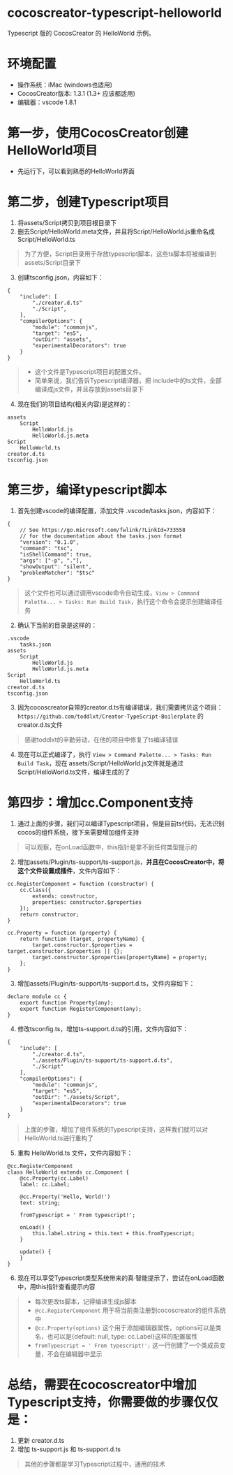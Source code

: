 # cocoscreator-typescript-helloworld
Typescript 版的 CocosCreator 的 HelloWorld 示例。

# 环境配置
* 操作系统：iMac (windows也适用)
* CocosCreator版本: 1.3.1 (1.3+ 应该都适用)
* 编辑器：vscode 1.8.1

# 第一步，使用CocosCreator创建HelloWorld项目
* 先运行下，可以看到熟悉的HelloWorld界面

# 第二步，创建Typescript项目
1. 将assets/Script拷贝到项目根目录下
2. 删去Script/HelloWorld.meta文件，并且将Script/HelloWorld.js重命名成Script/HelloWorld.ts
> 为了方便，Script目录用于存放typescript脚本，这些ts脚本将被编译到assets/Script目录下

3. 创建tsconfig.json，内容如下：
```
{
    "include": [
        "./creator.d.ts"
        "./Script",
    ],
    "compilerOptions": {
        "module": "commonjs",
        "target": "es5",
        "outDir": "assets",
        "experimentalDecorators": true
    }
}
```
> * 这个文件是Typescript项目的配置文件。
> * 简单来说，我们告诉Typescript编译器，把 include中的ts文件，全部编译成js文件，并且存放到assets目录下

4. 现在我们的项目结构(相关内容)是这样的：
```
assets
    Script
        HelloWorld.js
        HelloWorld.js.meta
Script
    HelloWorld.ts
creator.d.ts
tsconfig.json
```

# 第三步，编译typescript脚本
1. 首先创建vscode的编译配置，添加文件 .vscode/tasks.json，内容如下：
```
{
    // See https://go.microsoft.com/fwlink/?LinkId=733558
    // for the documentation about the tasks.json format
    "version": "0.1.0",
    "command": "tsc",
    "isShellCommand": true,
    "args": ["-p", "."],
    "showOutput": "silent",
    "problemMatcher": "$tsc"
}
```
> 这个文件也可以通过调用vscode命令自动生成，`View > Command Palette... > Tasks: Run Build Task`，执行这个命令会提示创建编译任务

2. 确认下当前的目录是这样的：
```
.vscode
    tasks.json
assets
    Script
        HelloWorld.js
        HelloWorld.js.meta
Script
    HelloWorld.ts
creator.d.ts
tsconfig.json
```

3. 因为cocoscreator自带的creator.d.ts有编译错误，我们需要拷贝这个项目：`https://github.com/toddlxt/Creator-TypeScript-Boilerplate` 的creator.d.ts文件
> 感谢toddlxt的辛勤劳动，在他的项目中修复了ts编译错误

4. 现在可以正式编译了，执行 `View > Command Palette... > Tasks: Run Build Task`，现在 assets/Script/HelloWorld.js文件就是通过 Script/HelloWorld.ts文件，编译生成的了

# 第四步：增加cc.Component支持
1. 通过上面的步骤，我们可以编译Typescript项目，但是目前ts代码，无法识别cocos的组件系统，接下来需要增加组件支持
> 可以观察，在onLoad函数中，this指针是拿不到任何类型提示的

2. 增加assets/Plugin/ts-support/ts-support.js，**并且在CocosCreator中，将这个文件设置成插件**，文件内容如下：
```
cc.RegisterComponent = function (constructor) {
    cc.Class({
        extends: constructor,
        properties: constructor.$properties
    });
    return constructor;
}

cc.Property = function (property) {
    return function (target, propertyName) {
        target.constructor.$properties = target.constructor.$properties || {};
        target.constructor.$properties[propertyName] = property;
    };
}
```

3. 增加assets/Plugin/ts-support/ts-support.d.ts，文件内容如下：
```
declare module cc {
    export function Property(any);
    export function RegisterComponent(any);
}
```

4. 修改tsconfig.ts，增加ts-support.d.ts的引用，文件内容如下：
```
{
    "include": [
        "./creator.d.ts",
        "./assets/Plugin/ts-support/ts-support.d.ts",
        "./Script"
    ],
    "compilerOptions": {
        "module": "commonjs",
        "target": "es5",
        "outDir": "./assets/Script",
        "experimentalDecorators": true
    }
}
```
> 上面的步骤，增加了组件系统的Typescript支持，这样我们就可以对HelloWorld.ts进行重构了

5. 重构 HelloWorld.ts 文件，文件内容如下：
```
@cc.RegisterComponent
class HelloWorld extends cc.Component {
    @cc.Property(cc.Label)
    label: cc.Label;

    @cc.Property('Hello, World!')
    text: string;

    fromTypescript = ' From typescript!';

    onLoad() {
        this.label.string = this.text + this.fromTypescript;
    }

    update() {
    }
}

```

6. 现在可以享受Typescript类型系统带来的真·智能提示了，尝试在onLoad函数中，用this指针查看提示内容
> * 每次更改ts脚本，记得编译生成js脚本
> * `@cc.RegisterComponent` 用于将当前类注册到cocoscreator的组件系统中
> * `@cc.Property(options)` 这个用于添加编辑器属性，options可以是类名，也可以是{default: null, type: cc.Label}这样的配置属性
> * `fromTypescript = ' From typescript!';` 这一行创建了一个类成员变量，不会在编辑器中显示

# 总结，需要在cocoscreator中增加 Typescript支持，你需要做的步骤仅仅是：
1. 更新 creator.d.ts
2. 增加 ts-support.js 和 ts-support.d.ts

> 其他的步骤都是学习Typescript过程中，通用的技术
